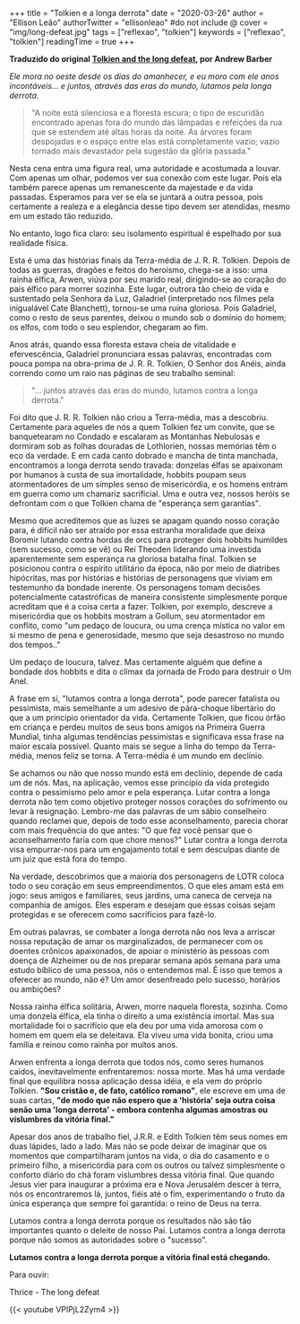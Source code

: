 +++
title = "Tolkien e a longa derrota"
date = "2020-03-26"
author = "Ellison Leão"
authorTwitter = "ellisonleao" #do not include @
cover = "img/long-defeat.jpg"
tags = ["reflexao", "tolkien"]
keywords = ["reflexao", "tolkien"]
readingTime = true
+++


**Traduzido do original [Tolkien and the long defeat](https://www.thegospelcoalition.org/article/tolkien-and-the-long-defeat/), por Andrew Barber**

*Ele mora no oeste desde os dias do amanhecer, e eu moro com ele anos incontáveis... e juntos, através das eras do mundo, lutamos pela longa derrota.*

> "A noite está silenciosa e a floresta escura; o tipo de escuridão encontrado apenas fora do mundo
das lâmpadas e refeições da rua que se estendem até altas horas da noite. As árvores foram 
despojadas e o espaço entre elas está completamente vazio; vazio tornado mais devastador pela 
sugestão da glória passada."

Nesta cena entra uma figura real, uma autoridade e acostumada a louvar. Com apenas um olhar, 
podemos ver sua conexão com este lugar. Pois ela também parece apenas um remanescente da majestade e da vida passadas. Esperamos para ver se ela se juntará a outra pessoa, pois certamente a realeza e a elegância desse tipo devem ser atendidas, mesmo em um estado tão reduzido.

No entanto, logo fica claro: seu isolamento espiritual é espelhado por sua realidade física.

Esta é uma das histórias finais da Terra-média de J. R. R. Tolkien. Depois de todas as guerras, dragões e feitos do heroísmo, chega-se a isso: uma rainha élfica, Arwen, viúva por seu marido real, dirigindo-se ao coração do país élfico para morrer sozinha. Este lugar, outrora tão cheio de vida e sustentado pela Senhora da Luz, Galadriel (interpretado nos filmes pela inigualável Cate Blanchett), tornou-se uma ruína gloriosa. Pois Galadriel, como o resto de seus parentes, deixou o mundo sob o domínio do homem; os elfos, com todo o seu esplendor, chegaram ao fim.

Anos atrás, quando essa floresta estava cheia de vitalidade e efervescência, Galadriel pronunciara essas palavras, encontradas com pouca pompa na obra-prima de J. R. R. Tolkien, O Senhor dos Anéis, ainda correndo como um raio nas páginas de seu trabalho seminal:

> "... juntos através das eras do mundo, lutamos contra a longa derrota."

Foi dito que J. R. R. Tolkien não criou a Terra-média, mas a descobriu. Certamente para aqueles de nós a quem Tolkien fez um convite, que se banquetearam no Condado e escalaram as Montanhas Nebulosas e dormiram sob as folhas douradas de Lothlorien, nossas memórias têm o eco da verdade. E em cada canto dobrado e mancha de tinta manchada, encontramos a longa derrota sendo travada: donzelas élfas se apaixonam por humanos à custa de sua imortalidade, hobbits poupam seus atormentadores de um simples senso de misericórdia, e os homens entram em guerra como um chamariz sacrificial. Uma e outra vez, nossos heróis se defrontam com o que Tolkien chama de "esperança sem garantias".

Mesmo que acreditemos que as luzes se apagam quando nosso coração para, é difícil não ser atraído por essa estranha moralidade que deixa Boromir lutando contra hordas de orcs para proteger dois hobbits humildes (sem sucesso, como se vê) ou Rei Theoden liderando uma investida aparentemente sem esperança na gloriosa batalha final. Tolkien se posicionou contra o espírito utilitário da época, não por meio de diatribes hipócritas, mas por histórias e histórias de personagens que viviam em testemunho da bondade inerente. Os personagens tomam decisões potencialmente catastróficas de maneira consistente simplesmente porque acreditam que é a coisa certa a fazer. Tolkien, por exemplo, descreve a misericórdia que os hobbits mostram a Gollum, seu atormentador em conflito, como "um pedaço de loucura, ou uma crença mística no valor em si mesmo de pena e generosidade, mesmo que seja desastroso no mundo dos tempos.."

Um pedaço de loucura, talvez. Mas certamente alguém que define a bondade dos hobbits e dita o clímax da jornada de Frodo para destruir o Um Anel.

A frase em si, "lutamos contra a longa derrota", pode parecer fatalista ou pessimista, mais semelhante a um adesivo de pára-choque libertário do que a um princípio orientador da vida. Certamente Tolkien, que ficou órfão em criança e perdeu muitos de seus bons amigos na Primeira Guerra Mundial, tinha algumas tendências pessimistas e significava essa frase na maior escala possível. Quanto mais se segue a linha do tempo da Terra-média, menos feliz se torna. A Terra-média é um mundo em declínio.

Se achamos ou não que nosso mundo está em declínio, depende de cada um de nós. Mas, na aplicação, vemos esse princípio da vida protegido contra o pessimismo pelo amor e pela esperança. Lutar contra a longa derrota não tem como objetivo proteger nossos corações do sofrimento ou levar à resignação. Lembro-me das palavras de um sábio conselheiro quando reclamei que, depois de todo esse aconselhamento, parecia chorar com mais frequência do que antes: "O que fez você pensar que o aconselhamento faria com que chore menos?" Lutar contra a longa derrota visa empurrar-nos para um engajamento total e sem desculpas diante de um juiz que está fora do tempo.

Na verdade, descobrimos que a maioria dos personagens de LOTR coloca todo o seu coração em seus empreendimentos. O que eles amam está em jogo: seus amigos e familiares, seus jardins, uma caneca de cerveja na companhia de amigos. Eles esperam e desejam que essas coisas sejam protegidas e se oferecem como sacrifícios para fazê-lo.

Em outras palavras, se combater a longa derrota não nos leva a arriscar nossa reputação de amar os marginalizados, de permanecer com os doentes crônicos apaixonados, de apoiar o ministério às pessoas com doença de Alzheimer ou de nos preparar semana após semana para uma estudo bíblico de uma pessoa, nós o entendemos mal. É isso que temos a oferecer ao mundo, não é? Um amor desenfreado pelo sucesso, horários ou ambições?

Nossa rainha élfica solitária, Arwen, morre naquela floresta, sozinha. Como uma donzela élfica, ela tinha o direito a uma existência imortal. Mas sua mortalidade foi o sacrifício que ela deu por uma vida amorosa com o homem em quem ela se deleitava. Ela viveu uma vida bonita, criou uma família e reinou como rainha por muitos anos.

Arwen enfrenta a longa derrota que todos nós, como seres humanos caídos, inevitavelmente enfrentaremos: nossa morte. Mas há uma verdade final que equilibra nossa aplicação dessa idéia, e ela vem do próprio Tolkien. **"Sou cristão e, de fato, católico romano"**, ele escreve em uma de suas cartas, **"de modo que não espero que a 'história' seja outra coisa senão uma 'longa derrota' - embora contenha algumas amostras ou vislumbres da vitória final."** 

Apesar dos anos de trabalho fiel, J.R.R. e Edith Tolkien têm seus nomes em duas lápides, lado a lado. Mas não se pode deixar de imaginar que os momentos que compartilharam juntos na vida, o dia do casamento e o primeiro filho, a misericórdia para com os outros ou talvez simplesmente o conforto diário do chá foram vislumbres dessa vitória final. Que quando Jesus vier para inaugurar a próxima era e Nova Jerusalém descer à terra, nós os encontraremos lá, juntos, fiéis até o fim, experimentando o fruto da única esperança que sempre foi garantida: o reino de Deus na terra.

Lutamos contra a longa derrota porque os resultados não são tão importantes quanto o deleite de nosso Pai. Lutamos contra a longa derrota porque não somos as autoridades sobre o "sucesso".

**Lutamos contra a longa derrota porque a vitória final está chegando.**

Para ouvir:

Thrice - The long defeat

{{< youtube VPlPjL2Zym4 >}}
